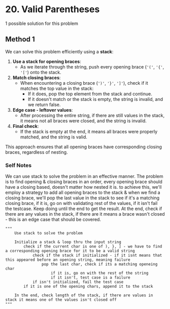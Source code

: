 # 20. Valid Parentheses

1 possible solution for this problem  

## Method 1

We can solve this problem efficiently using a **stack**:

1. **Use a stack for opening braces**:
   - As we iterate through the string, push every opening brace (`'('`, `'{'`, `'['`) onto the stack.
2. **Match closing braces**:
   - When encountering a closing brace (`')'`, `'}'`, `']'`), check if it matches the top value in the stack:
     - If it does, pop the top element from the stack and continue.
     - If it doesn't match or the stack is empty, the string is invalid, and we return false.
3. **Edge case - leftover values**:
   - After processing the entire string, if there are still values in the stack, it means not all braces were closed, and the string is invalid.
4. **Final check**:
   - If the stack is empty at the end, it means all braces were properly matched, and the string is valid.

This approach ensures that all opening braces have corresponding closing braces, regardless of nesting.

### Self Notes
We can use stack to solve the problem in an effective manner. The problem is to find opening & closing braces in an order, every opening brace should have a closing based, doesn't matter how nested it is. to achieve this, we'll employ a strategy to add all opening braces to the stack & when we find a closing brace, we'll pop the last value in the stack to see if it's a matching closing brace, if it is, go on with validating rest of the values, if it isn't fail the testcase. Keep doing until the end to get the result. At the end, check if there are any values in the stack, if there are it means a brace wasn't closed - this is an edge case that should be covered. 

```
"""
    Use stack to solve the problem

    Initialize a stack & loop thru the input string
        check if the current char is one of ), }, ] - we have to find a corresponding opening brace for it to be a valid string
            check if the stack if initialized - if it isnt means that this appeared before an opening string, meaning failure
                pop the last char, check if its a matching openeing char
                    if it is, go on with the rest of the string
                    if it isn't, test case is a failure
            if isn't initialized, fail the test case
        if it is one of the opening chars, append it to the stack
    
    In the end, check length of the stack, if there are values in stack it means one of the values isn't closed off
"""
```
